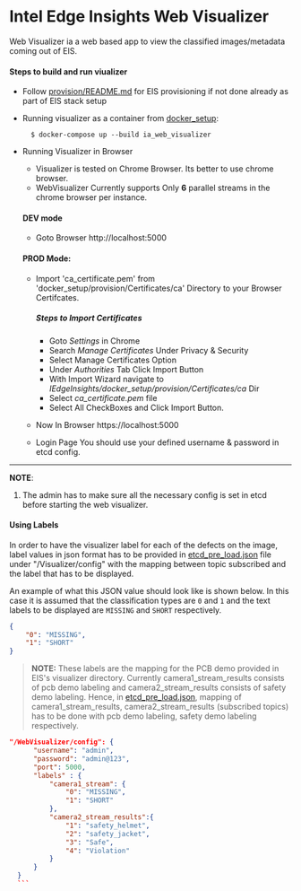 # Intel Edge Insights Web Visualizer
Web Visualizer ia a web based app to view the classified images/metadata coming out of EIS.


#### Steps to build and run viualizer

* Follow [provision/README.md](../README#provision-eis.md) for EIS provisioning
  if not done already as part of EIS stack setup

* Running visualizer as a container from [docker_setup](../../docker_setup):

  ```
    $ docker-compose up --build ia_web_visualizer
  ```

* Running Visualizer in Browser

  * Visualizer is tested on Chrome Browser. Its better to use chrome browser.
  * WebVisualizer Currently supports Only **6** parallel streams in the chrome browser per instance.

  #### DEV mode
    * Goto Browser
        http://localhost:5000

  #### PROD Mode:
    * Import 'ca_certificate.pem' from 'docker_setup/provision/Certificates/ca' Directory to your Browser Certifcates.

      ##### Steps to Import Certificates
        * Goto *Settings* in Chrome
        * Search *Manage Certificates* Under Privacy & Security
        * Select Manage Certificates Option
        * Under *Authorities* Tab Click Import Button
        * With Import Wizard navigate to 
          *IEdgeInsights/docker_setup/provision/Certificates/ca* Dir
        * Select *ca_certificate.pem* file
        * Select All CheckBoxes and Click Import Button.

    * Now In Browser
        https://localhost:5000

    * Login Page
        You should use your defined username & password in etcd config.
-----
**NOTE**:
1. The admin has to make sure all the necessary config is set in etcd before starting the web visualizer.

#### Using Labels

  In order to have the visualizer label for each of the defects on the image, label values in json format has to be provided in [etcd_pre_load.json](../docker_setup/provision/config/etcd_pre_load.json) file under "/Visualizer/config" with the mapping between topic subscribed and the label that has to be displayed.

  An example of what this JSON value should look like is shown below. In this case
  it is assumed that the classification types are `0` and `1` and the text labels
  to be displayed are `MISSING` and `SHORT` respectively.

  ```json
  {
      "0": "MISSING",
      "1": "SHORT"
  }
  ```
  > **NOTE:** These labels are the mapping for the PCB demo provided in EIS's visualizer directory. Currently camera1_stream_results consists of pcb demo labeling and camera2_stream_results consists of safety demo labeling.
  Hence, in [etcd_pre_load.json](../docker_setup/provision/config/etcd_pre_load.json), mapping of camera1_stream_results, camera2_stream_results (subscribed topics) has to be done with pcb demo labeling, safety demo labeling respectively.

  ```json
"/WebVisualizer/config": {
        "username": "admin",
        "password": "admin@123",
        "port": 5000,
        "labels" : {
            "camera1_stream": {
                "0": "MISSING",
                "1": "SHORT"
            },
            "camera2_stream_results":{
                "1": "safety_helmet",
                "2": "safety_jacket",
                "3": "Safe",
                "4": "Violation"
            }
        }
    }
    ```



